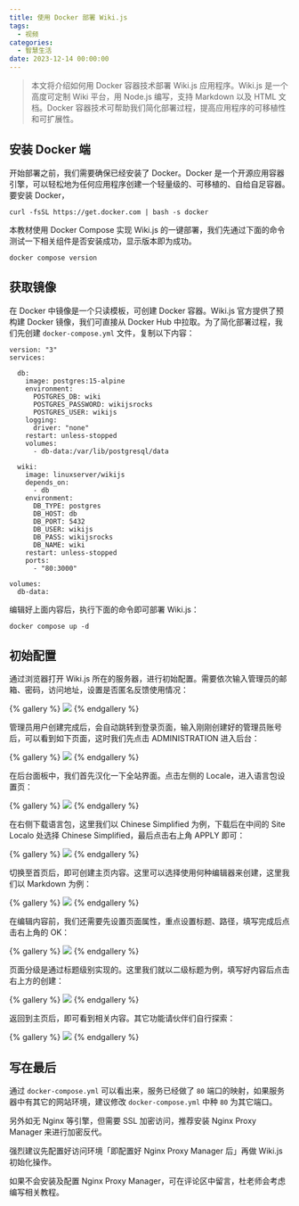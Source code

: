 ```yaml
---
title: 使用 Docker 部署 Wiki.js
tags:
  - 视频
categories:
  - 智慧生活
date: 2023-12-14 00:00:00
---
```


> 本文将介绍如何用 Docker 容器技术部署 Wiki.js 应用程序。Wiki.js 是一个高度可定制 Wiki 平台，用 Node.js 编写，支持 Markdown 以及 HTML 文档。Docker 容器技术可帮助我们简化部署过程，提高应用程序的可移植性和可扩展性。

<!-- more -->

## 安装 Docker 端

开始部署之前，我们需要确保已经安装了 Docker。Docker 是一个开源应用容器引擎，可以轻松地为任何应用程序创建一个轻量级的、可移植的、自给自足容器。要安装 Docker，

```
curl -fsSL https://get.docker.com | bash -s docker
```

本教材使用 Docker Compose 实现 Wiki.js 的一键部署，我们先通过下面的命令测试一下相关组件是否安装成功，显示版本即为成功。

```
docker compose version
```

## 获取镜像

在 Docker 中镜像是一个只读模板，可创建 Docker 容器。Wiki.js 官方提供了预构建 Docker 镜像，我们可直接从 Docker Hub 中拉取。为了简化部署过程，我们先创建 `docker-compose.yml` 文件，复制以下内容：

```
version: "3"
services:

  db:
    image: postgres:15-alpine
    environment:
      POSTGRES_DB: wiki
      POSTGRES_PASSWORD: wikijsrocks
      POSTGRES_USER: wikijs
    logging:
      driver: "none"
    restart: unless-stopped
    volumes:
      - db-data:/var/lib/postgresql/data

  wiki:
    image: linuxserver/wikijs
    depends_on:
      - db
    environment:
      DB_TYPE: postgres
      DB_HOST: db
      DB_PORT: 5432
      DB_USER: wikijs
      DB_PASS: wikijsrocks
      DB_NAME: wiki
    restart: unless-stopped
    ports:
      - "80:3000"

volumes:
  db-data:
```

编辑好上面内容后，执行下面的命令即可部署 Wiki.js：

```
docker compose up -d
```

## 初始配置

通过浏览器打开 Wiki.js 所在的服务器，进行初始配置。需要依次输入管理员的邮箱、密码，访问地址，设置是否匿名反馈使用情况：

{% gallery %}
![](https://cdn.dusays.com/2023/12/656-1.jpg)
{% endgallery %}

管理员用户创建完成后，会自动跳转到登录页面，输入刚刚创建好的管理员账号后，可以看到如下页面，这时我们先点击 ADMINISTRATION 进入后台：

{% gallery %}
![](https://cdn.dusays.com/2023/12/656-2.jpg)
{% endgallery %}

在后台面板中，我们首先汉化一下全站界面。点击左侧的 Locale，进入语言包设置页：

{% gallery %}
![](https://cdn.dusays.com/2023/12/656-3.jpg)
{% endgallery %}

在右侧下载语言包，这里我们以 Chinese Simplified 为例，下载后在中间的 Site Localo 处选择 Chinese Simplified，最后点击右上角 APPLY 即可：

{% gallery %}
![](https://cdn.dusays.com/2023/12/656-4.jpg)
{% endgallery %}

切换至首页后，即可创建主页内容。这里可以选择使用何种编辑器来创建，这里我们以 Markdown 为例：

{% gallery %}
![](https://cdn.dusays.com/2023/12/656-5.jpg)
{% endgallery %}

在编辑内容前，我们还需要先设置页面属性，重点设置标题、路径，填写完成后点击右上角的 OK：

{% gallery %}
![](https://cdn.dusays.com/2023/12/656-6.jpg)
{% endgallery %}

页面分级是通过标题级别实现的。这里我们就以二级标题为例，填写好内容后点击右上方的创建：

{% gallery %}
![](https://cdn.dusays.com/2023/12/656-7.jpg)
{% endgallery %}

返回到主页后，即可看到相关内容。其它功能请伙伴们自行探索：

{% gallery %}
![](https://cdn.dusays.com/2023/12/656-8.jpg)
{% endgallery %}

## 写在最后

通过 `docker-compose.yml` 可以看出来，服务已经做了 `80` 端口的映射，如果服务器中有其它的网站环境，建议修改 `docker-compose.yml` 中种 `80` 为其它端口。

另外如无 Nginx 等引擎，但需要 SSL 加密访问，推荐安装 Nginx Proxy Manager 来进行加密反代。

强烈建议先配置好访问环境「即配置好 Nginx Proxy Manager 后」再做 Wiki.js 初始化操作。

如果不会安装及配置 Nginx Proxy Manager，可在评论区中留言，杜老师会考虑编写相关教程。